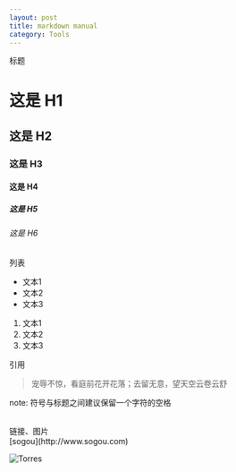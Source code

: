```yaml
---
layout: post
title: markdown manual
category: Tools
---
```

标题

# 这是 H1

## 这是 H2

### 这是 H3

#### 这是 H4

##### 这是 H5

###### 这是 H6

列表

- 文本1
- 文本2
- 文本3

1. 文本1
2. 文本2
3. 文本3

引用

> 宠辱不惊，看庭前花开花落；去留无意，望天空云卷云舒 


note: 符号与标题之间建议保留一个字符的空格

<br/>
链接、图片 <br/>
[sogou](http://www.sogou.com)

![Torres](http://s.gravatar.com/avatar/2e3394a7335badbba471f52cf77b8844?s=80)
